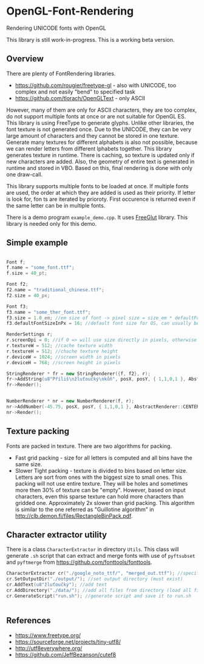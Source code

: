 ﻿# OpenGL-Font-Rendering
Rendering UNICODE fonts with OpenGL 

This library is still work-in-progress. This is a working beta version.

Overview
------------------------------------------

There are plenty of FontRendering libraries. 
* https://github.com/rougier/freetype-gl - also with UNICODE, too complex and not easily "bend" to specified task
* https://github.com/tlorach/OpenGLText - only ASCII


However, many of them are only for ASCII characters, they are too complex, do not support multiple fonts at once or are not suitable for OpenGL ES.
This library is using FreeType to generate glyphs. 
Unlike other libraries, the font texture is not generated once. Due to the UNICODE, they can be very large amount of characters and
they cannot be stored in one texture. Generate many textures for different alphabets is also not possible, 
because we can render letters from different lphabets together.
This library generates texture in runtime. There is caching, so texture is updated only if new characters are added. 
Also, the geometry of entire text is generated in runtime and stored in VBO. 
Based on this, final rendering is done with only one draw-call.

This library supports multiple fonts to be loaded at once. If multiple fonts are used, the order at which they are added is used as their priority. 
If letter is look for, fon ts are iterated by prioroty. First occurence is returned even if the same letter can be in multiple fonts.

There is a demo program `example_demo.cpp`. It uses [FreeGlut](http://freeglut.sourceforge.net/) library. This library is needed only for this demo.

Simple example
------------------------------------------
````c++

Font f;
f.name = "some_font.ttf";	
f.size = 40_pt;

Font f2;
f2.name = "traditional_chinese.ttf";	
f2.size = 40_px;

Font f3;
f3.name = "some_ther_font.ttf";	
f3.size = 1.0_em; //em size of font -> pixel size = size_em * defaultFontSizeInPx
f3.defaultFontSizeInPx = 16; //default font size for OS, can usually be obtained via OS API

RenderSettings r;
r.screenDpi = 0; //if 0 => will use size directly in pixels, otherwise use dpi and size is in pt
r.textureW = 512; //cache texture width
r.textureH = 512; //chache texture height
r.deviceW = 1024; //screen width in pixels
r.deviceH = 768; //screen height in pixels

StringRenderer * fr = new StringRenderer({f, f2}, r);
fr->AddString(u8"Příliš\nžluťoučký\nkůň", posX, posY, { 1,1,0,1 }, AbstractRenderer::CENTER, AbstractRenderer::ALIGN_CENTER);		
fr->Render();


NumberRenderer * nr = new NumberRenderer(f, r);
nr->AddNumber(-45.75, posX, posY, { 1,1,0,1 }, AbstractRenderer::CENTER);		
nr->Render();

````


Texture packing
------------------------------------------

Fonts are packed in texture. There are two algorithms for packing. 
* Fast grid packing - size for all letters is computed and all bins have the same size.
* Slower Tight packing - texture is divided to bins based on letter size. Letters are sort from ones with the biggest size to small ones.
This packing will not use entire texture. They will be holes and sometimes more then 30% of texture can be "empty". However, based on
input characters, even this sparse texture can hold more characters than gridded one. Approximately 2x slower than grid packing.
This algorithm is similar to the one referred as "Guillotine algorithm" in http://clb.demon.fi/files/RectangleBinPack.pdf.


Character extractor utility
------------------------------------------
There is a class `CharacterExtractor` in directory `Utils`. 
This class will generate `.sh` script that can extract and merge fonts with use of `pyftsubset` and `pyftmerge` from https://github.com/fonttools/fonttools.

````c++
CharacterExtractor cr("./google_noto_ttf/", "merged_out.ttf"); //specify font directory and output font filename
cr.SetOutputDir("./output/"); //set output directory (must exist)
cr.AddText(u8"žluťoučký"); //add text
cr.AddDirectory("./data/"); //add all files from directory (load all files as UTF8 texts)
cr.GenerateScript("run.sh"); //generate script and save it to run.sh
	
````	


References
------------------------------------------
* https://www.freetype.org/
* https://sourceforge.net/projects/tiny-utf8/
* http://utf8everywhere.org/
* https://github.com/JeffBezanson/cutef8


